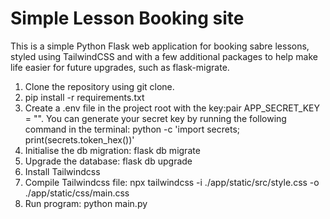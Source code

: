# Simple Lesson Booking site

This is a simple Python Flask web application for booking sabre lessons, styled using TailwindCSS and with a few additional packages to help make life easier for future upgrades, such as flask-migrate.

1. Clone the repository using git clone.
2. pip install -r requirements.txt
3. Create a .env file in the project root with the key:pair APP_SECRET_KEY = "<your-own-secret-key>". You can generate your secret key by running the following command in the terminal: python -c 'import secrets; print(secrets.token_hex())'
4. Initialise the db migration: flask db migrate
5. Upgrade the database: flask db upgrade
6. Install Tailwindcss
7. Compile Tailwindcss file: npx tailwindcss -i ./app/static/src/style.css -o ./app/static/css/main.css
8. Run program: python main.py
